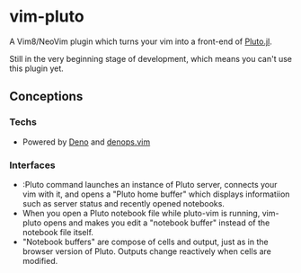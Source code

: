 # vim-pluto
A Vim8/NeoVim plugin which turns your vim into a front-end of [Pluto.jl](https://github.com/fonsp/Pluto.jl).

Still in the very beginning stage of development, which means you can't use this plugin yet.

## Conceptions
### Techs
- Powered by [Deno](https://deno.land/) and [denops.vim](https://github.com/vim-denops/denops.vim)

### Interfaces
- :Pluto command launches an instance of Pluto server, connects your vim with it, and opens a "Pluto home buffer" which displays informatiion such as server status and recently opened notebooks.
- When you open a Pluto notebook file while pluto-vim is running, vim-pluto opens and makes you edit a "notebook buffer" instead of the notebook file itself.
- "Notebook buffers" are compose of cells and output, just as in the browser version of Pluto. Outputs change reactively when cells are modified.
